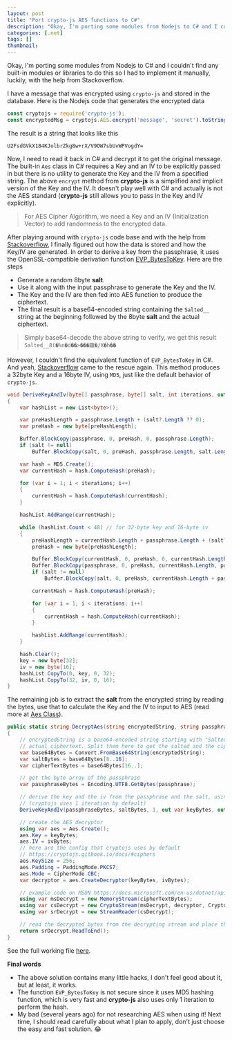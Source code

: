 ```yaml
---
layout: post
title: "Port crypto-js AES functions to C#"
description: "Okay, I'm porting some modules from Nodejs to C# and I couldn't find any built-in modules or libraries to do this so I had to implement it manually, luckily, with the help from Stackoverflow."
categories: [.net]
tags: []
thumbnail:
---
```


Okay, I'm porting some modules from Nodejs to C# and I couldn't find any
built-in modules or libraries to do this so I had to implement it manually, luckily, with the help
from Stackoverflow.

I have a message that was encrypted using `crypto-js` and stored in the database. Here is the
Nodejs code that generates the encrypted data

```javascript
const cryptojs = require('crypto-js');
const encryptedMsg = cryptojs.AES.encrypt('message', 'secret').toString();
```

The result is a string that looks like this

```
U2FsdGVkX184KJolbrZkg8w+rX/V9OW7sbUvWPVogdY=
```

Now, I need to read it back in C# and decrypt it to get the original message.
The built-in `Aes` class in C# requires a Key and an IV to be explicitly passed in but
there is no utility to generate the Key and the IV from a specified string. The above `encrypt`
method from **crypto-js** is a simplified and implicit version of the Key and the IV. It doesn't play
well with C# and actually is not the AES standard (**crypto-js** still allows you to pass
in the Key and IV explicitly).

> For AES Cipher Algorithm, we need a Key and an IV (Initialization Vector) to add
> randomness to the encrypted data.

After playing around with `crypto-js` code base and with the help from
[Stackoverflow](https://stackoverflow.com/questions/35472396/how-does-cryptojs-get-an-iv-when-none-is-specified),
I finally figured out how the data is stored and how the Key/IV are generated.
In order to derive a key from the passphrase, it uses the OpenSSL-compatible derivation function
[EVP_BytesToKey](https://www.openssl.org/docs/manmaster/man3/EVP_BytesToKey.html). Here are the
steps

- Generate a random 8byte **salt**.
- Use it along with the input passphrase to generate the Key and the IV.
- The Key and the IV are then fed into AES function to produce the ciphertext.
- The final result is a base64-encoded string containing the `Salted__` string at the beginning
  followed by the 8byte **salt** and the actual ciphertext.

<!-- more -->

> Simply base64-decode the above string to verify, we get this result `Salted__8(�%n�d��>���廱�/X�h��`

However, I couldn't find the equivalent function of `EVP_BytesToKey` in C#. And yeah,
[Stackoverflow](https://stackoverflow.com/questions/8008253/c-sharp-version-of-openssl-evp-bytestokey-method)
came to the rescue again. This method produces a 32byte Key and a 16byte IV, using `MD5`, just
like the default behavior of `crypto-js`.

```csharp
void DeriveKeyAndIv(byte[] passphrase, byte[] salt, int iterations, out byte[] key, out byte[] iv)
{
    var hashList = new List<byte>();

    var preHashLength = passphrase.Length + (salt?.Length ?? 0);
    var preHash = new byte[preHashLength];

    Buffer.BlockCopy(passphrase, 0, preHash, 0, passphrase.Length);
    if (salt != null)
        Buffer.BlockCopy(salt, 0, preHash, passphrase.Length, salt.Length);

    var hash = MD5.Create();
    var currentHash = hash.ComputeHash(preHash);

    for (var i = 1; i < iterations; i++)
    {
        currentHash = hash.ComputeHash(currentHash);
    }

    hashList.AddRange(currentHash);

    while (hashList.Count < 48) // for 32-byte key and 16-byte iv
    {
        preHashLength = currentHash.Length + passphrase.Length + (salt?.Length ?? 0);
        preHash = new byte[preHashLength];

        Buffer.BlockCopy(currentHash, 0, preHash, 0, currentHash.Length);
        Buffer.BlockCopy(passphrase, 0, preHash, currentHash.Length, passphrase.Length);
        if (salt != null)
            Buffer.BlockCopy(salt, 0, preHash, currentHash.Length + passphrase.Length, salt.Length);

        currentHash = hash.ComputeHash(preHash);

        for (var i = 1; i < iterations; i++)
        {
            currentHash = hash.ComputeHash(currentHash);
        }

        hashList.AddRange(currentHash);
    }

    hash.Clear();
    key = new byte[32];
    iv = new byte[16];
    hashList.CopyTo(0, key, 0, 32);
    hashList.CopyTo(32, iv, 0, 16);
}
```

The remaining job is to extract the **salt** from the encrypted string by reading the bytes, use that to
calculate the Key and the IV to input to AES
(read more at [Aes Class](https://docs.microsoft.com/en-us/dotnet/api/system.security.cryptography.aes?view=net-5.0)).

```csharp
public static string DecryptAes(string encryptedString, string passphrase)
{
    // encryptedString is a base64-encoded string starting with "Salted__" followed by a 8-byte salt and the
    // actual ciphertext. Split them here to get the salted and the ciphertext
    var base64Bytes = Convert.FromBase64String(encryptedString);
    var saltBytes = base64Bytes[8..16];
    var cipherTextBytes = base64Bytes[16..];

    // get the byte array of the passphrase
    var passphraseBytes = Encoding.UTF8.GetBytes(passphrase);

    // derive the key and the iv from the passphrase and the salt, using 1 iteration
    // (cryptojs uses 1 iteration by default)
    DeriveKeyAndIv(passphraseBytes, saltBytes, 1, out var keyBytes, out var ivBytes);

    // create the AES decryptor
    using var aes = Aes.Create();
    aes.Key = keyBytes;
    aes.IV = ivBytes;
    // here are the config that cryptojs uses by default
    // https://cryptojs.gitbook.io/docs/#ciphers
    aes.KeySize = 256;
    aes.Padding = PaddingMode.PKCS7;
    aes.Mode = CipherMode.CBC;
    var decryptor = aes.CreateDecryptor(keyBytes, ivBytes);

    // example code on MSDN https://docs.microsoft.com/en-us/dotnet/api/system.security.cryptography.aes?view=net-5.0
    using var msDecrypt = new MemoryStream(cipherTextBytes);
    using var csDecrypt = new CryptoStream(msDecrypt, decryptor, CryptoStreamMode.Read);
    using var srDecrypt = new StreamReader(csDecrypt);

    // read the decrypted bytes from the decrypting stream and place them in a string.
    return srDecrypt.ReadToEnd();
}
```

See the full working file
[here](/files/2021-08-14-port-crypto-js-to-csharp/CryptoJsStaticHelper.cs).

**Final words**

- The above solution contains many little hacks, I don't feel good about it, but at least, it works.
- The function `EVP_BytesToKey` is not secure since it uses MD5 hashing function, which is very fast
  and **crypto-js** also uses only 1 iteration to perform the hash.
- My bad (several years ago) for not researching AES when using it! Next time, I should read
  carefully about what I plan to apply, don't just choose the easy and fast solution. 😂
